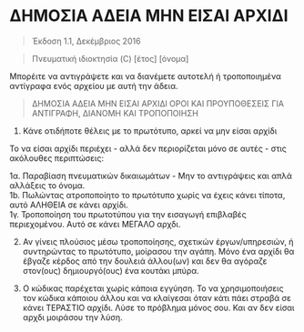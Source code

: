 # ΔΗΜΟΣΙΑ ΑΔΕΙΑ ΜΗΝ ΕΙΣΑΙ ΑΡΧΙΔΙ

> Έκδοση 1.1, Δεκέμβριος 2016

> Πνευματική ιδιοκτησία (C) [έτος] [όνομα]

 Μπορέιτε να αντιγράψετε και να διανέμετε αυτοτελή ή τροποποιημένα 
 αντίγραφα ενός αρχείου με αυτή την άδεια.
 
> ΔΗΜΟΣΙΑ ΑΔΕΙΑ ΜΗΝ ΕΙΣΑΙ ΑΡΧΙΔΙ
> ΟΡΟΙ ΚΑΙ ΠΡΟΥΠΟΘΕΣΕΙΣ ΓΙΑ ΑΝΤΙΓΡΑΦΗ, ΔΙΑΝΟΜΗ ΚΑΙ ΤΡΟΠΟΠΟΙΗΣΗ

 1. Κάνε οτιδήποτε θέλεις με το πρωτότυπο, αρκεί να μην είσαι αρχίδι
 
 Το να είσαι αρχίδι περιέχει - αλλά δεν περιορίζεται μόνο σε αυτές - στις ακόλουθες περιπτώσεις:

   1α. Παραβίαση πνευματικών δικαιωμάτων - Μην το αντιγράψεις και απλά αλλάξεις το όνομα.  
   1b. Πωλώντας ατροποποίητο το πρωτότυπο χωρίς να έχεις κάνει τίποτα, αυτό ΑΛΗΘΕΙΑ σε κάνει αρχίδι.  
	 1γ. Τροποποίηση του πρωτοτύπου για την εισαγωγή επιβλαβές περιεχομένου. Αυτό σε κάνει ΜΕΓΑΛΟ αρχδι.  

 2. Αν γίνεις πλούσιος μέσω τροποποίησης, σχετικών έργων/υπηρεσιών, ή συντηρώντας το πρωτότυπο,
 μοίρασου την αγάπη. Μόνο ένα αρχίδι θα έβγαζε κέρδος από την δουλειά άλλου(ων) και δεν θα αγόραζε στον(ους) 
 δημιουργό(ους) ένα κουτάκι μπύρα.
 
 3. Ο κώδικας παρέχεται χωρίς κάποια εγγύηση. Το να χρησιμοποιήσεις τον κώδικα κάποιου άλλου και να κλαίγεσαι όταν κάτι
 πάει στραβά σε κάνει ΤΕΡΑΣΤΙΟ αρχίδι. Λύσε το πρόβλημα μόνος σου. Και αν δεν είσαι αρχδι μοιράσου την λύση.
 
